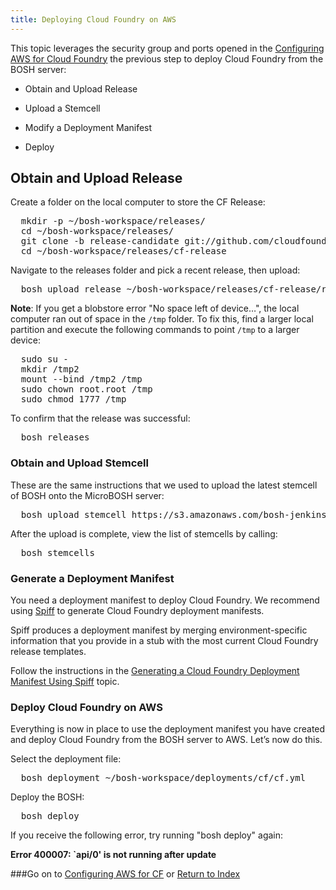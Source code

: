 ```yaml
---
title: Deploying Cloud Foundry on AWS
---
```


This topic leverages the security group and ports opened in the [Configuring AWS for Cloud Foundry](./configure_aws_cf.html) the previous step to deploy Cloud Foundry from the BOSH server:

* Obtain and Upload Release

* Upload a Stemcell

* Modify a Deployment Manifest

* Deploy

## Obtain and Upload Release

Create a folder on the local computer to store the CF Release:

<pre class="terminal">
  mkdir -p ~/bosh-workspace/releases/
  cd ~/bosh-workspace/releases/
  git clone -b release-candidate git://github.com/cloudfoundry/cf-release.git
  cd ~/bosh-workspace/releases/cf-release
</pre>

Navigate to the releases folder and pick a recent release, then upload:

<pre class="terminal">
  bosh upload release ~/bosh-workspace/releases/cf-release/releases/cf-146.yml
</pre>

**Note**: If you get a blobstore error "No space left of device…",
the local computer ran out of space in the `/tmp` folder. To fix
this, find a larger local partition and execute the following commands to point `/tmp` to a larger device:

<pre class="terminal">
  sudo su -
  mkdir /tmp2
  mount --bind /tmp2 /tmp
  sudo chown root.root /tmp
  sudo chmod 1777 /tmp
</pre>

To confirm that the release was successful:

<pre class="terminal">
  bosh releases
</pre>

### Obtain and Upload Stemcell

These are the same instructions that we used to upload the latest stemcell of BOSH onto the MicroBOSH server:

<pre class="terminal">
  bosh upload stemcell https://s3.amazonaws.com/bosh-jenkins-artifacts/bosh-stemcell/aws/bosh-stemcell-1274-aws-xen-ubuntu.tgz
</pre>


After the upload is complete, view the list of stemcells by calling:

<pre class="terminal">
  bosh stemcells
</pre>

### Generate a Deployment Manifest

You need a deployment manifest to deploy Cloud Foundry.
We recommend using [Spiff](https://github.com/cloudfoundry-incubator/spiff) to
generate Cloud Foundry deployment manifests.

Spiff produces a deployment manifest by merging environment-specific information
that you provide in a stub with the most current Cloud Foundry release
templates.

Follow the instructions in the [Generating a Cloud Foundry Deployment Manifest Using Spiff](../cf-manifest-spiff.html) topic.

### Deploy Cloud Foundry on AWS

Everything is now in place to use the deployment manifest you have
created and deploy Cloud Foundry from the BOSH server to AWS. Let’s now do this.

Select the deployment file:

<pre class="terminal">
  bosh deployment ~/bosh-workspace/deployments/cf/cf.yml</td>
</pre>


Deploy the BOSH:

<pre class="terminal">
  bosh deploy
</pre>


If you receive the following error, try running "bosh deploy" again:

**Error 400007: `api/0' is not running after update**

###Go on to [Configuring AWS for CF](./configure_aws_cf.html) or [Return to Index](./index.html)